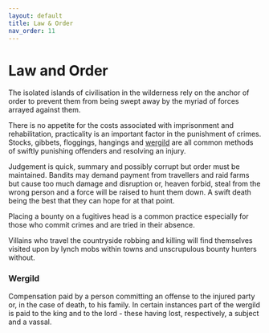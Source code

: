 ```yaml
---
layout: default
title: Law & Order
nav_order: 11
---
```


# Law and Order

The isolated islands of civilisation in the wilderness rely on the anchor of order to prevent them from being swept away by the myriad of forces arrayed against them.

There is no appetite for the costs associated with imprisonment and rehabilitation, practicality is an important factor in the punishment of crimes.  Stocks, gibbets, floggings, hangings and [wergild](#wergild) are all common methods of swiftly punishing offenders and resolving an injury.

Judgement is quick, summary and possibly corrupt but order must be maintained.  Bandits may demand payment from travellers and raid farms but cause too much damage and disruption or, heaven forbid, steal from the wrong person and a force will be raised to hunt them down.  A swift death being the best that they can hope for at that point.

Placing a bounty on a fugitives head is a common practice especially for those who commit crimes and are tried in their absence.

Villains who travel the countryside robbing and killing will find themselves visited upon by lynch mobs within towns and unscrupulous bounty hunters without.

### Wergild

Compensation paid by a person committing an offense to the injured party or, in the case of death, to his family. In certain instances part of the wergild is paid to the king and to the lord - these having lost, respectively, a subject and a vassal.
